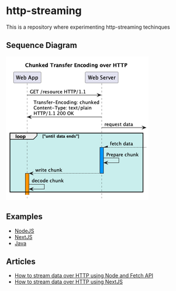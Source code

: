# http-streaming

This is a repository where experimenting http-streaming techinques

## Sequence Diagram

![](http-streaming.png)

## Examples

* [NodeJS](nodejs)
* [NextJS](nextjs)
* [Java](java)

## Articles

* [How to stream data over HTTP using Node and Fetch API](https://dev.to/bsorrentino/how-to-stream-data-over-http-using-node-and-fetch-api-4ij2)
* [How to stream data over HTTP using NextJS](https://dev.to/bsorrentino/how-to-stream-data-over-http-using-nextjs-1kmb)
